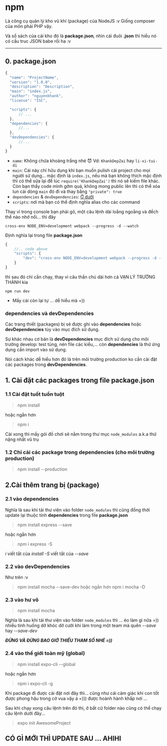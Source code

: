 # npm 

Là công cụ quản lý kho vũ khí (package) của NodeJS :v Giống composer của môn phái PHP vậy.

Và sổ sách của cái kho đó là **package.json**, nhìn cái đuôi **.json** thì hiểu nó có cấu truc JSON babe rồi ha :v 

---


## 0. package.json

```javascript
{
  "name": "ProjectName",
  "version": "1.0.0",
  "description": "Description",
  "main": "index.js",
  "author": "nguyenkhank",
  "license": "ISC",

  "scripts": { 
      // ... 
  },
  "dependencies": {
      //...
  },
  "devDependencies": {
      //...
  }
}
```

- `name`: Không chứa khoảng trắng nhé :smiling_imp: Vd:  `KhankDepZai` hay `li-xi-tui-di` 
- `main`: Cái này chỉ hữu dụng khi bạn muốn pulish cái project cho mọi người sử dụng... mặc định là `index.js`, nếu mà bạn không thích mặc định thì có thể sửa lại để lúc `require('KhankDepZai')` thì nó sẽ kiếm file khác. Còn bạn thấy code mình gớm quá, không mong public lên thì có thể xóa lun cái dòng `main` đó đi và thay bằng `"private": true`
- `dependencies` & `devDependencies`:  [Ở dưới](#dependencies-và-devdependencies)
- `scripts`: nơi mà bạn có thể định nghĩa alias cho các command 

Thay vì trong console bạn phải gõ, một câu lệnh dài loằng ngoằng và đếch thể nào nhớ nổi... thì đây
```
cross-env NODE_ENV=development webpack --progress -d --watch
```


Định nghĩa lại trong file **package.json**
```javascript
{
    //.. code above
    "scripts": { 
        "dev": "cross-env NODE_ENV=development webpack --progress -d --watch"
    }
}
```

thì sau đó chỉ cần chạy, thay vì câu thần chú dài hơn cả VẠN LÝ TRƯỜNG THÀNH kia  
```
npm run dev
```

- Mấy cái còn lại tự ... dễ hiểu mà =)) 


### dependencies và devDependencies
Các trang thiết (packages) bị sẽ được ghi vào **dependencies**  hoặc  **devDependencies** tùy vào mục đích sử dụng. 

Sự khác nhau cơ bản là  **devDependencies** mục đích sử dụng cho môi trường develop: test tủng, nén file các kiểu,... còn **dependencies**  là thứ ứng dụng cần import vào sử dụng. 

Nói cách khác dễ hiểu hơn đó là trên môi trường production ko cần cài đặt các packages trong **devDependencies**.



## 1. Cài đặt các packages trong file **package.json** 

### 1.1 Cài đặt tuốt tuồn tuột

> npm install

hoặc ngắn hơn 

> npm i

Cài xong thì mấy gói đồ chơi sẽ nằm trong thư mục `node_modules` a.k.a thứ nặng nhất vũ trụ 

### 1.2 Chỉ cài các package trong **dependencies** (cho môi trường production)

> npm install --production

## 2.Cài thêm trang bị (package)

### 2.1 vào **dependencies** 
Nghĩa là sau khi tải thư viện vào folder `node_modules` thì cũng đồng thời update lại thuộc tính  **dependencies**  trong file  **package.json** 

> npm install express --save

hoặc ngắn hơn 

> npm i express -S

*i* viết tắt của *install*
*-S* viết tắt của  *--save*

### 2.2 vào **devDependencies** 
Như trên :v 

> npm install mocha --save-dev
hoặc ngắn hơn 
> npm i mocha -D


### 2.3 vào hư vô 

> npm install mocha

Nghĩa là sau khi tải thư viện vào folder `node_modules` thì ... éo làm gì nữa =)) nhiều tình huống dở khóc dở cười khi làm trong một team mà quên *--save* hay *--save-dev*

***ĐỪNG VÀ ĐỪNG BAO GIỜ THIẾU THAM SỐ NHÉ =))***


### 2.4 vào thế giới toàn mỹ (global)

> npm install expo-cli --global 

hoặc ngắn hơn 

> npm i expo-cli -g

Khi package đi được cài đặt nơi đây thì... cũng như cái cảm giác khi con tốt được phong hậu trong cờ vua vậy á =))) được hoành hành khắp nơi ...  

Sau khi chạy xong câu lệnh trên đó thì, ở bất cứ folder nào cũng có thể chạy câu lệnh dưới đây...

> expo init AwesomeProject


## CÓ GÌ MỚI THÌ UPDATE SAU ... AHIHI